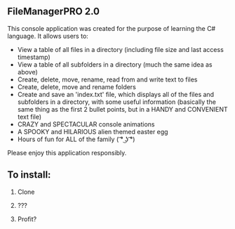 ## FileManagerPRO 2.0

This console application was created for the purpose of learning the C# language.  It allows users to:

- View a table of all files in a directory (including file size and last access timestamp)
- View a table of all subfolders in a directory (much the same idea as above)
- Create, delete, move, rename, read from and write text to files
- Create, delete, move and rename folders
- Create and save an 'index.txt' file, which displays all of the files and subfolders in a directory, with some useful information (basically the same thing as the first 2 bullet points, but in a HANDY and CONVENIENT text file)
- CRAZY and SPECTACULAR console animations
- A SPOOKY and HILARIOUS alien themed easter egg
- Hours of fun for ALL of the family ( ͡° ͜ʖ ͡°)

Please enjoy this application responsibly.

## To install:

1) Clone

2) ???

3) Profit?